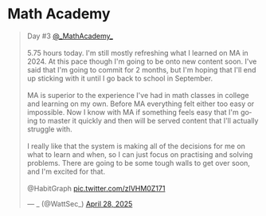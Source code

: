 # Math Academy

<blockquote class="twitter-tweet"><p lang="en" dir="ltr">Day #3 <a href="https://twitter.com/_MathAcademy_?ref_src=twsrc%5Etfw">@_MathAcademy_</a> <br><br>5.75 hours today. I'm still mostly refreshing what I learned on MA in 2024. At this pace though I'm going to be onto new content soon. I've said that I'm going to commit for 2 months, but I'm hoping that I'll end up sticking with it until I go back to school in September. <br><br>MA is superior to the experience I've had in math classes in college and learning on my own. Before MA everything felt either too easy or impossible. Now I know with MA if something feels easy that I'm going to master it quickly and then will be served content that I'll actually struggle with. <br><br>I really like that the system is making all of the decisions for me on what to learn and when, so I can just focus on practising and solving problems. There are going to be some tough walls to get over soon, and I'm excited for that. <br><br>@HabitGraph <a href="https://t.co/zIVHM0Z171">pic.twitter.com/zIVHM0Z171</a></p>&mdash; _ (@WattSec_) <a href="https://twitter.com/WattSec_/status/1916669683832422723?ref_src=twsrc%5Etfw">April 28, 2025</a></blockquote> <script async src="https://platform.twitter.com/widgets.js" charset="utf-8"></script> 
